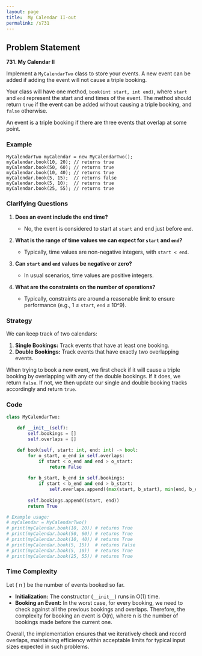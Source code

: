 ```yaml
---
layout: page
title:  My Calendar II-out
permalink: /s731
---
```


## Problem Statement

**731. My Calendar II**

Implement a `MyCalendarTwo` class to store your events. A new event can be added if adding the event will not cause a triple booking.

Your class will have one method, `book(int start, int end)`, where `start` and `end` represent the start and end times of the event. The method should return `true` if the event can be added without causing a triple booking, and `false` otherwise.

An event is a triple booking if there are three events that overlap at some point.

### Example

```plaintext
MyCalendarTwo myCalendar = new MyCalendarTwo();
myCalendar.book(10, 20); // returns true
myCalendar.book(50, 60); // returns true
myCalendar.book(10, 40); // returns true
myCalendar.book(5, 15);  // returns false
myCalendar.book(5, 10);  // returns true
myCalendar.book(25, 55); // returns true
```

### Clarifying Questions

1. **Does an event include the end time?**
   - No, the event is considered to start at `start` and end just before `end`.

2. **What is the range of time values we can expect for `start` and `end`?**
   - Typically, time values are non-negative integers, with `start < end`.

3. **Can `start` and `end` values be negative or zero?**
   - In usual scenarios, time values are positive integers.

4. **What are the constraints on the number of operations?**
   - Typically, constraints are around a reasonable limit to ensure performance (e.g., 1 ≤ `start`, `end` ≤ 10^9).

### Strategy

We can keep track of two calendars:
1. **Single Bookings:** Track events that have at least one booking.
2. **Double Bookings:** Track events that have exactly two overlapping events.

When trying to book a new event, we first check if it will cause a triple booking by overlapping with any of the double bookings. If it does, we return `false`. If not, we then update our single and double booking tracks accordingly and return `true`.

### Code

```python
class MyCalendarTwo:

    def __init__(self):
        self.bookings = []
        self.overlaps = []

    def book(self, start: int, end: int) -> bool:
        for o_start, o_end in self.overlaps:
            if start < o_end and end > o_start:
                return False
        
        for b_start, b_end in self.bookings:
            if start < b_end and end > b_start:
                self.overlaps.append((max(start, b_start), min(end, b_end)))
        
        self.bookings.append((start, end))
        return True

# Example usage:
# myCalendar = MyCalendarTwo()
# print(myCalendar.book(10, 20)) # returns True
# print(myCalendar.book(50, 60)) # returns True
# print(myCalendar.book(10, 40)) # returns True
# print(myCalendar.book(5, 15))  # returns False
# print(myCalendar.book(5, 10))  # returns True
# print(myCalendar.book(25, 55)) # returns True
```

### Time Complexity

Let \( n \) be the number of events booked so far.

- **Initialization:** The constructor (`__init__`) runs in O(1) time.
- **Booking an Event:** In the worst case, for every booking, we need to check against all the previous bookings and overlaps. Therefore, the complexity for booking an event is O(n), where n is the number of bookings made before the current one.

Overall, the implementation ensures that we iteratively check and record overlaps, maintaining efficiency within acceptable limits for typical input sizes expected in such problems.